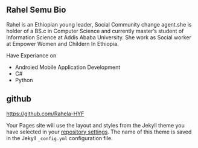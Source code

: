 ## Rahel Semu Bio
Rahel is an Ethiopian young leader, Social Community change agent.she is holder of a BS.c in Computer Science and currently master’s student of Information Science at Addis Ababa University.
She work as Social worker at Empower Women and Childern In Ethiopia. 

Have Experiance on

- Androied Mobile Application Development
- C#
- Python



## github 
https://github.com/Rahela-HYF



Your Pages site will use the layout and styles from the Jekyll theme you have selected in your [repository settings](https://github.com/Rahela-HYF/Rahela-HYF.github.io/settings). The name of this theme is saved in the Jekyll `_config.yml` configuration file.

